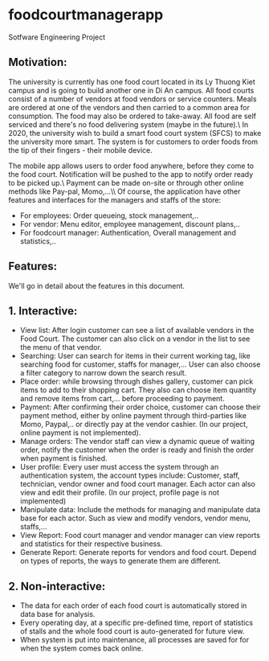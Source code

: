 # foodcourtmanagerapp

Sotfware Engineering Project

## Motivation:


The university is currently has one food court located in its Ly Thuong Kiet campus and is going to build another one in Di An campus. All food courts consist of a number of vendors at food vendors or service counters. Meals are ordered at one of the vendors and then carried to a common area for consumption. The food may also be ordered to take-away. All food are self serviced and there's no food delivering system (maybe in the future).\\
In 2020, the university wish to build a smart food court system (SFCS) to make the university more smart. The system is for customers to order foods from the tip of their fingers - their mobile device.

The mobile app allows users to order food anywhere, before they come to the food court. Notification will be pushed to the app to notify order ready to be picked up.\\
Payment can be made on-site or through other online methods like Pay-pal, Momo,...\\\\
Of course, the application have other features and interfaces for the managers and staffs of the store:

* For employees: Order queueing, stock management,..
* For vendor: Menu editor, employee management, discount plans,..
* For foodcourt manager: Authentication, Overall management and statistics,..

## Features:
We'll go in detail about the features in this document.
## 1. Interactive: 
* View list: After login customer can see a list of available vendors in the Food Court. The customer can also click on a vendor in the list to see the menu of that vendor.
*  Searching: User can search for items in their current working tag, like searching food for customer, staffs for manager,... User can also choose a filter category to narrow down the search result.
* Place order: while browsing through dishes gallery, customer can pick items to add to their shopping cart.
They also can choose item quantity and remove items from cart,... before proceeding to payment.
* Payment: After confirming their order choice, customer can choose their payment method, either by online payment through third-parties like Momo, Paypal,.. or directly pay at the vendor cashier. (In our project, online payment is not implemented).
* Manage orders: The vendor staff can view a dynamic queue of waiting order, notify the customer when the order is ready and finish the order when payment is finished.
* User profile: Every user must access the system through an authentication system, the account types include: Customer, staff, technician, vendor owner and food court manager. Each actor can also view and edit their profile. (In our project, profile page is not implemented)
* Manipulate data: Include the methods for managing and manipulate data base for each actor. Such as view and modify vendors, vendor menu, staffs,...
* View Report: Food court manager and vendor manager can view reports and statistics for their respective business.
* Generate Report: Generate reports for vendors and food court. Depend on types of reports, the ways to generate them are different.

## 2. Non-interactive:

* The data for each order of each food court is automatically stored in data base for analysis.
* Every operating day, at a specific pre-defined time, report of statistics of stalls and the whole food court is auto-generated for future view.
* When system is put into maintenance, all processes are saved for for when the system comes back online.

